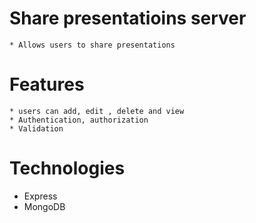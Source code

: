 # Share presentatioins server

    * Allows users to share presentations

# Features

    * users can add, edit , delete and view  
    * Authentication, authorization
    * Validation

# Technologies 

  * Express
  * MongoDB